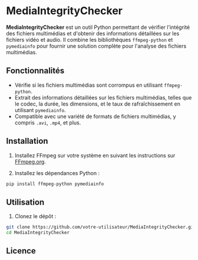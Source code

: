 # MediaIntegrityChecker

**MediaIntegrityChecker** est un outil Python permettant de vérifier l'intégrité des fichiers multimédias et d'obtenir des informations détaillées sur les fichiers vidéo et audio. Il combine les bibliothèques `ffmpeg-python` et `pymediainfo` pour fournir une solution complète pour l'analyse des fichiers multimédias.

## Fonctionnalités

- Vérifie si les fichiers multimédias sont corrompus en utilisant `ffmpeg-python`.
- Extrait des informations détaillées sur les fichiers multimédias, telles que le codec, la durée, les dimensions, et le taux de rafraîchissement en utilisant `pymediainfo`.
- Compatible avec une variété de formats de fichiers multimédias, y compris `.avi`, `.mp4`, et plus.

## Installation

1. Installez FFmpeg sur votre système en suivant les instructions sur [FFmpeg.org](https://ffmpeg.org/download.html).

2. Installez les dépendances Python :

```sh
pip install ffmpeg-python pymediainfo
```

## Utilisation

1. Clonez le dépôt :

```sh
git clone https://github.com/votre-utilisateur/MediaIntegrityChecker.git
cd MediaIntegrityChecker
```

## Licence
